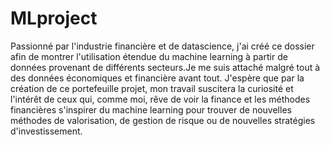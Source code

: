 # MLproject

Passionné par l'industrie financière et de datascience, j'ai créé ce dossier afin de montrer l'utilisation étendue du machine learning à partir de données provenant de différents secteurs.Je me suis attaché malgré tout à des données économiques et financière avant tout. J'espère que par la création de ce portefeuille projet, mon travail suscitera la curiosité et l'intérêt de ceux qui, comme moi, rêve de voir la finance et les méthodes financières s'inspirer du machine learning pour trouver de nouvelles méthodes de valorisation, de gestion de risque ou de nouvelles stratégies d'investissement.

